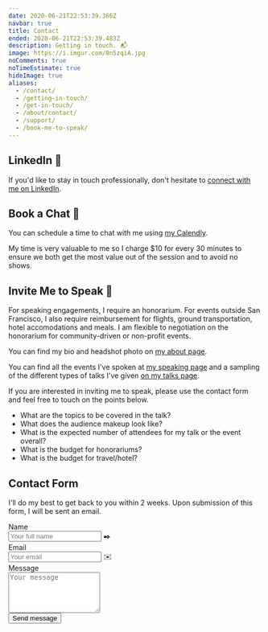 ```yaml
---
date: 2020-06-21T22:53:39.366Z
navbar: true
title: Contact
ended: 2020-06-21T22:53:39.483Z
description: Getting in touch. 📬
image: https://i.imgur.com/0n5zqiA.jpg
noComments: true
noTimeEstimate: true
hideImage: true
aliases:
  - /contact/
  - /getting-in-touch/
  - /get-in-touch/
  - /about/contact/
  - /support/
  - /book-me-to-speak/
---
```


## LinkedIn 💼️

If you'd like to stay in touch professionally, don't hesitate to [connect with me on LinkedIn](https://linkedin.com/in/fvcproductions).

## Book a Chat 📅

You can schedule a time to chat with me using [my Calendly](https://bit.ly/chat-with-frances).

My time is very valuable to me so I charge $10 for every 30 minutes to ensure we both get the most value out of the session and to avoid no shows.

## Invite Me to Speak 💬

For speaking engagements, I require an honorarium. For events outside San Francisco, I also require reimbursement for flights, ground transportation, hotel accomodations and meals. I am flexible to negotiation on the honorarium for community-driven or non-profit events.

You can find my bio and headshot photo on [my about page](/about/).

You can find all the events I've spoken at [my speaking page](/speaking/) and a sampling of the different types of talks I've given [on my talks page](/talks/).

If you are interested in inviting me to speak, please use the contact form and feel free to touch on the points below.

- What are the topics to be covered in the talk?
- What does the audience makeup look like?
- What is the expected number of attendees for my talk or the event overall?
- What is the budget for honorariums?
- What is the budget for travel/hotel?

## Contact Form

I'll do my best to get back to you within 2 weeks. Upon submission of this form, I will be sent an email.

<form name="contact" method="POST" data-netlify-recaptcha="true" data-netlify="true" class="form">
  <input type="hidden" name="_subject" value="FVCproductions - New Contact Message">
  <div class="field">
    <label class="label">Name</label>
    <div class="control has-icons-left">
      <input class="input" aria-label="Name" autocomplete="on" type="text" name="name" placeholder="Your full name">
      <span class="icon is-left">
        ✒️
      </span>
    </div>
  </div>
  <div class="field">
    <label class="label">Email</label>
    <div class="control has-icons-left">
      <input class="input" aria-label="Email" autocomplete="on" type="email" name="email" placeholder="Your email">
      <span class="icon is-left">
        ✉️
      </span>
    </div>
  </div>
  <div class="field">
    <label class="label">Message</label>
    <div class="control">
      <textarea class="textarea" aria-label="Message" spellcheck="true" rows="5" name="message" placeholder="Your message"></textarea>
    </div>
  </div>
  <div data-netlify-recaptcha="true"></div>
  <div class="field u-margin-top--sm">
    <div class="control">
      <button type="submit" class="button is-link">Send message</button>
    </div>
  </div>
</form>